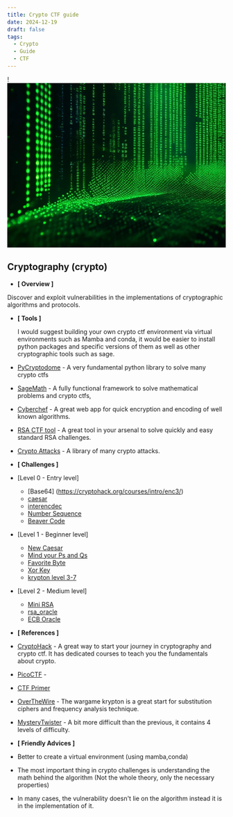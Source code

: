 ```yaml
---
title: Crypto CTF guide
date: 2024-12-19
draft: false
tags:
  - Crypto
  - Guide
  - CTF
---
```


!![Alternate Text](/images/intro.png)

##  Cryptography (crypto)

* **[ Overview ]**

Discover and exploit vulnerabilities in the implementations of cryptographic algorithms and protocols.

* **[ Tools ]**
	
	I would suggest building your own crypto ctf environment via virtual environments such as Mamba and conda, it would be easier to install python packages and specific versions of them as well as other cryptographic tools such as sage.

 * [PyCryptodome](https://www.pycryptodome.org) - A very fundamental python library to solve many crypto ctfs
 * [SageMath](https://www.sagemath.org/) - A fully functional framework to solve mathematical problems and crypto ctfs,
 * [Cyberchef](https://gchq.github.io/CyberChef/) - A great web app for quick encryption and encoding of well known algorithms.
 * [RSA CTF tool](https://github.com/RsaCtfTool/RsaCtfTool) - A great tool in your arsenal to solve quickly and easy standard RSA challenges.
 * [Crypto Attacks](https://github.com/jvdsn/crypto-attacks) - A library of many crypto attacks.

* **[ Challenges ]**
 * [Level 0 - Entry level]

 	* [Base64] (https://cryptohack.org/courses/intro/enc3/)
 	* [caesar](https://play.picoctf.org/playlists/17?m=133)
 	* [interencdec](https://play.picoctf.org/playlists/17?m=135)
 	* [Number Sequence](https://mysterytwister.org/challenges/level-1/number-sequence)
 	* [Beaver Code](https://mysterytwister.org/challenges/level-1/beaver-code)


 * [Level 1 - Beginner level]
 	* [New Caesar](https://play.picoctf.org/playlists/17?m=136)
 	* [Mind your Ps and Qs](https://play.picoctf.org/playlists/17?m=138)
 	* [Favorite Byte](https://cryptohack.org/courses/intro/xorkey0/)
 	* [Xor Key](https://cryptohack.org/courses/intro/xorkey1/)
 	* [krypton level 3-7](https://overthewire.org/wargames/krypton/krypton3.html)

 * [Level 2 - Medium level]

 	* [Mini RSA](https://play.picoctf.org/playlists/17?m=139)
 	* [rsa_oracle](https://play.picoctf.org/playlists/17?m=140)
 	* [ECB Oracle](https://cryptohack.org/courses/symmetric/ecb_oracle/)



* **[ References ]**
 * [CryptoHack](https://cryptohack.org/) - A great way to start your journey in cryptography and crypto ctf. It has dedicated courses to teach you the fundamentals about crypto.
 * [PicoCTF](https://picoctf.org/) - 
 * [CTF Primer](https://primer.picoctf.com/#_cryptography)
 * [OverTheWire](https://overthewire.org/wargames/krypton/) - The wargame krypton is a great start for substitution ciphers and frequency analysis technique.
 * [MysteryTwister](https://mysterytwister.org/) - A bit more difficult than the previous, it contains 4 levels of difficulty.


* **[ Friendly Advices ]**
 * Better to create a virtual environment (using mamba,conda)
 * The most important thing in crypto challenges is understanding the math behind the algorithm (Not the whole theory, only the necessary properties)
 *  In many cases, the vulnerability doesn't lie on the algorithm instead it is in the implementation of it.